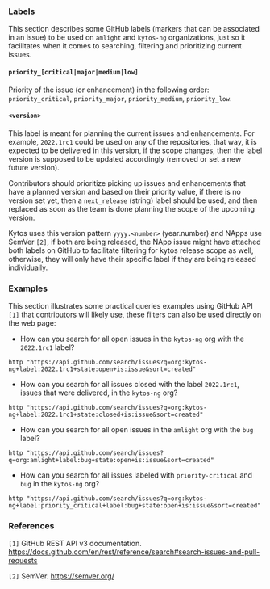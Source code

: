 ### Labels

This section describes some GitHub labels (markers that can be associated in an issue) to be used on `amlight` and `kytos-ng` organizations, just so it facilitates when it comes to searching, filtering and prioritizing current issues.

#### `priority_[critical|major|medium|low]`

Priority of the issue (or enhancement) in the following order: `priority_critical`, `priority_major`, `priority_medium`, `priority_low`.

#### `<version>`

This label is meant for planning the current issues and enhancements. For example, `2022.1rc1` could be used on any of the repositories, that way, it is expected to be delivered in this version, if the scope changes, then the label version is supposed to be updated accordingly (removed or set a new future version).

Contributors should prioritize picking up issues and enhancements that have a planned version and based on their priority value, if there is no version set yet, then a `next_release` (string) label should be used, and then replaced as soon as the team is done planning the scope of the upcoming version.

Kytos uses this version pattern `yyyy.<number>` (year.number) and NApps use SemVer `[2]`, if both are being released, the NApp issue might have attached both labels on GitHub to facilitate filtering for kytos release scope as well, otherwise, they will only have their specific label if they are being released individually. 

### Examples

This section illustrates some practical queries examples using GitHub API `[1]` that contributors will likely use, these filters can also be used directly on the web page:

- How can you search for all open issues in the `kytos-ng` org with the `2022.1rc1` label?

```
http "https://api.github.com/search/issues?q=org:kytos-ng+label:2022.1rc1+state:open+is:issue&sort=created"

```

- How can you search for all issues closed with the label `2022.1rc1`, issues that were delivered, in the `kytos-ng` org?

```
http "https://api.github.com/search/issues?q=org:kytos-ng+label:2022.1rc1+state:closed+is:issue&sort=created"
```

- How can you search for all open issues in the `amlight` org with the `bug` label?

```
http "https://api.github.com/search/issues?q=org:amlight+label:bug+state:open+is:issue&sort=created"
```

- How can you search for all issues labeled with `priority-critical` and `bug` in the `kytos-ng` org?

```
http "https://api.github.com/search/issues?q=org:kytos-ng+label:priority_critical+label:bug+state:open+is:issue&sort=created"
```



### References

`[1]` GitHub REST API v3 documentation. https://docs.github.com/en/rest/reference/search#search-issues-and-pull-requests

`[2]` SemVer. https://semver.org/
